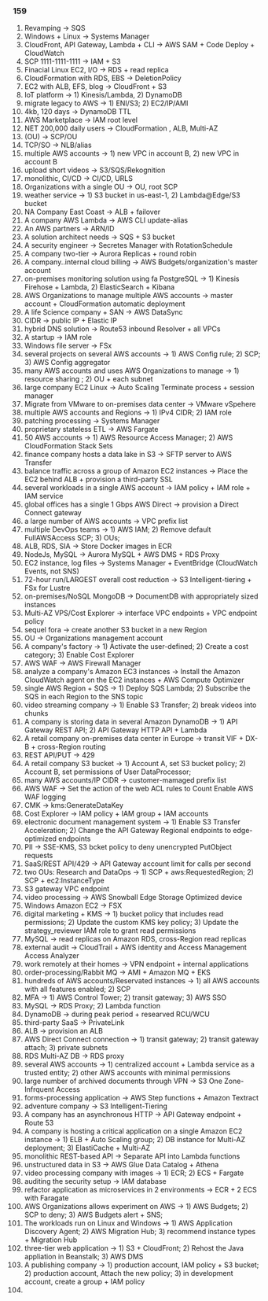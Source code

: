 ### 159
1. Revamping -> SQS
2. Windows + Linux -> Systems Manager
3. CloudFront, API Gateway, Lambda + CLI -> AWS SAM + Code Deploy + CloudWatch
4. SCP 1111-1111-1111 -> IAM + S3
5. Finacial Linux EC2, I/O -> RDS + read replica
6. CloudFormation with RDS, EBS -> DeletionPolicy
7. EC2 with ALB, EFS, blog -> CloudFront + S3
8. IoT platform -> 1) Kinesis/Lambda, 2) DynamoDB
9. migrate legacy to AWS -> 1) ENI/S3; 2) EC2/IP/AMI
10. 4kb, 120 days -> DynamoDB TTL
11. AWS Marketplace -> IAM root level
12. NET 200,000 daily users -> CloudFormation , ALB, Multi-AZ
13. (OU) -> SCP/OU
14. TCP/SO -> NLB/alias
15. multiple AWS accounts -> 1) new VPC in account B, 2) new VPC in account B
16. upload short videos -> S3/SQS/Rekognition
17. monolithic, CI/CD -> CI/CD, URLS
18. Organizations with a single OU -> OU, root SCP
19. weather service -> 1) S3 bucket in us-east-1, 2) Lambda@Edge/S3 bucket
20. NA Company East Coast -> ALB + failover
21. A company AWS Lambda -> AWS CLI update-alias
22. An AWS partners -> ARN/ID
23. A solution architect needs -> SQS + S3 bucket
24. A security engineer -> Secretes Manager with RotationSchedule
25. A company two-tier -> Aurora Replicas + round robin
26. A company..internal cloud billing -> AWS Budgets/organization's master account
27. on-premises monitoring solution using fa PostgreSQL -> 1) Kinesis Firehose + Lambda, 2) ElasticSearch + Kibana
28. AWS Organizations to manage multiple AWS accounts -> master account + CloudFormation automatic deployment
29. A life Science company + SAN -> AWS DataSync
30. CIDR -> public IP + Elastic IP
31. hybrid DNS solution -> Route53 inbound Resolver + all VPCs
32. A startup -> IAM role
33. Windows file server -> FSx
34. several projects on several AWS accounts -> 1) AWS Config rule; 2) SCP; 3) AWS Config aggregator
35. many AWS accounts and uses AWS Organizations to manage -> 1) resource sharing ; 2) OU + each subnet
36. large company EC2 Linux -> Auto Scaling Terminate process + session manager
37. Migrate from VMware to on-premises data center -> VMware vSpehere
38. multiple AWS accounts and Regions -> 1) IPv4 CIDR; 2) IAM role
39. patching processing -> Systems Manager
40. proprietary stateless ETL -> AWS Fargate
41. 50 AWS accounts -> 1) AWS Resource Access Manager; 2) AWS CloudFormation Stack Sets
42. finance company hosts a data lake in S3 -> SFTP server to AWS Transfer
43. balance traffic across a group of Amazon EC2 instances -> Place the EC2 behind ALB + provision a third-party SSL
44. several workloads in a single AWS account -> IAM policy + IAM role + IAM service
45. global offices has a single 1 Gbps AWS Direct -> provision a Direct Connect gateway
46. a large number of AWS accounts -> VPC prefix list
47. multiple DevOps teams -> 1) AWS IAM; 2) Remove default FullAWSAccess SCP; 3) OUs;
48. ALB, RDS, SIA -> Store Docker images in ECR
49. NodeJs, MySQL -> Aurora MySQL + AWS DMS + RDS Proxy
50. EC2 instance, log files -> Systems Manager + EventBridge (CloudWatch Events, not SNS)
51. 72-hour run/LARGEST overall cost reduction -> S3 Intelligent-tiering + FSx for Lustre
52. on-premises/NoSQL MongoDB -> DocumentDB with appropriately sized instances
53. Multi-AZ VPS/Cost Explorer -> interface VPC endpoints + VPC endpoint policy
54. sequel fora -> create another S3 bucket in a new Region
55. OU -> Organizations management account
56. A company's factory -> 1) Activate the user-defined; 2) Create a cost category; 3) Enable Cost Explorer
57. AWS WAF -> AWS Firewall Manager
58. analyze a company's Amazon EC3 instances -> Install the Amazon CloudWatch agent on the EC2 instances +  AWS Compute Optimizer
59. single AWS Region + SQS -> 1) Deploy SQS Lambda; 2) Subscribe the SQS in each Region to the SNS topic
60. video streaming company -> 1) Enable S3 Transfer; 2) break videos into chunks
61. A company is storing data in several Amazon DynamoDB -> 1) API Gateway REST API; 2) API Gateway HTTP API + Lambda
62. A retail company on-premises data center in Europe -> transit VIF + DX-B + cross-Region routing
63. REST API/PUT -> 429
64. A retail company S3 bucket -> 1) Account A, set S3 bucket policy; 2) Account B, set permissions of User DataProcessor;
65. many AWS accounts/IP CIDR -> customer-mamaged prefix list
66. AWS WAF -> Set the action of the web ACL rules to Count Enable AWS WAF logging
67. CMK -> kms:GenerateDataKey
68. Cost Explorer -> IAM policy + IAM group + IAM accounts
69. electronic document management system -> 1) Enable S3 Transfer Acceleration; 2) Change the API Gateway Regional endpoints to edge-optimized endpoints
70. PII -> SSE-KMS, S3 bcket policy to deny unencrypted PutObject requests
71. SaaS/REST API/429 -> API Gateway account limit for calls per second
72. two OUs: Research and DataOps -> 1) SCP + aws:RequestedRegion; 2) SCP + ec2:InstanceType
73. S3 gateway VPC endpoint
74. video processing -> AWS Snowball Edge Storage Optimized device
75. Windows Amazon EC2 -> FSX
76. digital marketing + KMS -> 1) bucket policy that includes read permissions; 2) Update the custom KMS key policy; 3) Update the strategy_reviewer IAM role to grant read permissions 
77. MySQL -> read replicas on Amazon RDS, cross-Region read replicas
78. external audit -> CloudTrail + AWS identity and Access Management Access Analyzer
79. work remotely at their homes -> VPN endpoint + internal applications
80. order-processing/Rabbit MQ -> AMI + Amazon MQ + EKS
81. hundreds of AWS accounts/Reservated instances -> 1) all AWS accounts with all features enabled; 2) SCP
82. MFA -> 1) AWS Control Tower; 2) transit gateway; 3) AWS SSO
83. MySQL -> RDS Proxy; 2) Lambda function
84. DynamoDB -> during peak period + researved RCU/WCU
85. third-party SaaS -> PrivateLink
86. ALB -> provision an ALB
87. AWS Direct Connect connection -> 1) transit gateway; 2) transit gateway attach; 3) private subnets
88. RDS Multi-AZ DB -> RDS proxy
89. several AWS accounts -> 1) centralized account + Lambda service as a trusted entity; 2) other AWS accounts with minimal permissions
90. large number of archived documents through VPN -> S3 One Zone-Infrquent Access
91. forms-processing application -> AWS Step functions + Amazon Textract
92. adventure company -> S3 Intelligent-Tiering
93. A company has an asynchronous HTTP -> API Gateway endpoint + Route 53
94. A company is hosting a critical application on a single Amazon EC2 instance -> 1) ELB + Auto Scaling group; 2) DB instance for Multi-AZ deployment; 3) ElastiCache + Multi-AZ
95. monolithic REST-based API -> Separate API into Lambda functions
96. unstructured data in S3 -> AWS Glue Data Catalog + Athena
97. video processing company with images -> 1) ECR; 2) ECS + Fargate
98. auditing the security setup -> IAM database
99. refactor application as microservices in 2 environments ->  ECR + 2 ECS with Faragate
100. AWS Organizations allows experiment on AWS -> 1) AWS Budgets; 2) SCP to deny; 3) AWS Budgets alert + SNS;
101. The workloads run on Linux and Windows -> 1) AWS Application Discovery Agent; 2) AWS Migration Hub; 3) recommend instance types + Migration Hub
102. three-tier web application -> 1) S3 + CloudFront; 2) Rehost the Java appliation in Beanstalk; 3) AWS DMS
103. A publishing company -> 1) production account, IAM policy + S3 bucket; 2) production account, Attach the new policy; 3) in development account, create a group + IAM policy
104. 
